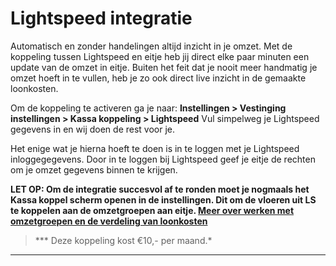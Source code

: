 # Lightspeed integratie
Automatisch en zonder handelingen altijd inzicht in je omzet. Met de koppeling tussen Lightspeed en eitje heb jij direct elke paar minuten een update van de omzet in eitje. Buiten het feit dat je nooit meer handmatig je omzet hoeft in te vullen, heb je zo ook direct live inzicht in de gemaakte loonkosten. 

Om de koppeling te activeren ga je naar: **Instellingen > Vestinging instellingen > Kassa koppeling > Lightspeed** Vul simpelweg je Lightspeed gegevens in en wij doen de rest voor je.

Het enige wat je hierna hoeft te doen is in te loggen met je Lightspeed inloggegegevens. Door in te loggen bij Lightspeed geef je eitje de rechten om je omzet gegevens binnen te krijgen.

**LET OP: Om de integratie succesvol af te ronden moet je nogmaals het Kassa koppel scherm openen in de instellingen. Dit om de vloeren uit LS te koppelen aan de omzetgroepen aan eitje. [Meer over werken met omzetgroepen en de verdeling van loonkosten](instellingen?id=verdeling-van-loonkosten)**

> *** Deze koppeling kost €10,- per maand.*


---